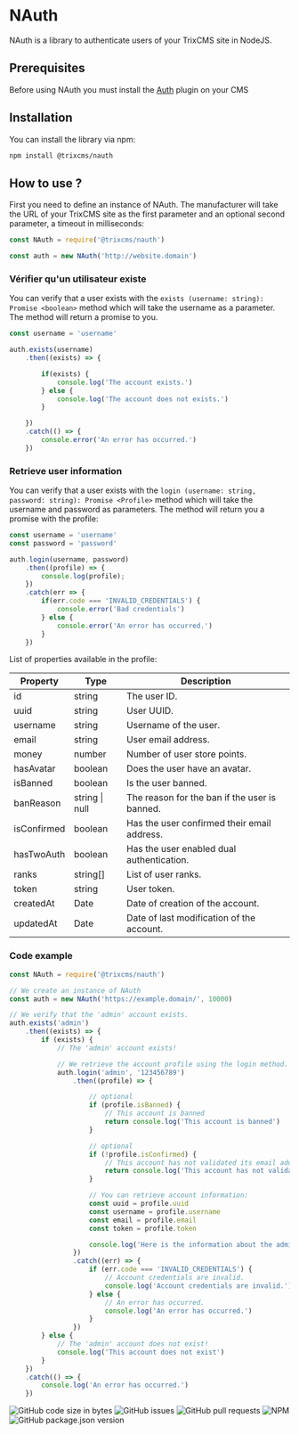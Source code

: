 # NAuth

NAuth is a library to authenticate users of your TrixCMS site in NodeJS.

## Prerequisites

Before using NAuth you must install the [Auth](https://trixcms.eu/marketplace/resource/plugin/6) plugin on your CMS

## Installation

You can install the library via npm:
```bash
npm install @trixcms/nauth
```

## How to use ?

First you need to define an instance of NAuth. The manufacturer will take the URL of your TrixCMS site as the first parameter and an optional second parameter, a timeout in milliseconds:
```javascript
const NAuth = require('@trixcms/nauth')

const auth = new NAuth('http://website.domain')
```

### Vérifier qu'un utilisateur existe

You can verify that a user exists with the `exists (username: string): Promise <boolean>` method which will take the username as a parameter. The method will return a promise to you.
```javascript
const username = 'username'

auth.exists(username)
    .then((exists) => {

        if(exists) {
            console.log('The account exists.')
        } else {
            console.log('The account does not exists.')
        }

    })
    .catch(() => {
        console.error('An error has occurred.')
    })
```

### Retrieve user information

You can verify that a user exists with the `login (username: string, password: string): Promise <Profile>` method which will take the username and password as parameters. The method will return you a promise with the profile:

```javascript
const username = 'username'
const password = 'password'

auth.login(username, password)
    .then((profile) => {
        console.log(profile);
    })
    .catch(err => {
        if(err.code === 'INVALID_CREDENTIALS') {
            console.error('Bad credentials')
        } else {
            console.error('An error has occurred.')
        }
    })
```

List of properties available in the profile:

| Property    | Type           | Description                                   |
| ----------- | -------------- | --------------------------------------------- |
| id          | string         | The user ID.                                  |
| uuid        | string         | User UUID.                                    |
| username    | string         | Username of the user.                         |
| email       | string         | User email address.                           |
| money       | number         | Number of user store points.                  |
| hasAvatar   | boolean        | Does the user have an avatar.                 |
| isBanned    | boolean        | Is the user banned.                           |
| banReason   | string \| null | The reason for the ban if the user is banned. |
| isConfirmed | boolean        | Has the user confirmed their email address.   |
| hasTwoAuth  | boolean        | Has the user enabled dual authentication.     |
| ranks       | string\[\]     | List of user ranks.                           |
| token       | string         | User token.                                   |
| createdAt   | Date           | Date of creation of the account.              |
| updatedAt   | Date           | Date of last modification of the account.     |

### Code example

```javascript
const NAuth = require('@trixcms/nauth')

// We create an instance of NAuth
const auth = new NAuth('https://example.domain/', 10000)

// We verify that the 'admin' account exists.
auth.exists('admin')
    .then((exists) => {
        if (exists) {
            // The 'admin' account exists!

            // We retrieve the account profile using the login method.
            auth.login('admin', '123456789')
                .then((profile) => {

                    // optional
                    if (profile.isBanned) {
                        // This account is banned
                        return console.log('This account is banned')
                    }

                    // optional
                    if (!profile.isConfirmed) {
                        // This account has not validated its email address.
                        return console.log('This account has not validated its email address.')
                    }

                    // You can retrieve account information:
                    const uuid = profile.uuid
                    const username = profile.username
                    const email = profile.email
                    const token = profile.token

                    console.log('Here is the information about the admin account:', uuid, username, email, token)
                })
                .catch((err) => {
                    if (err.code === 'INVALID_CREDENTIALS') {
                        // Account credentials are invalid.
                        console.log('Account credentials are invalid.')
                    } else {
                        // An error has occurred.
                        console.log('An error has occurred.')
                    }
                })
        } else {
            // The 'admin' account does not exist!
            console.log('This account does not exist')
        }
    })
    .catch(() => {
        console.log('An error has occurred.')
    })
```

![GitHub code size in bytes](https://img.shields.io/github/languages/code-size/TrixCMS-V-2/NAuth?style=for-the-badge)
![GitHub issues](https://img.shields.io/github/issues/TrixCMS-V-2/NAuth?style=for-the-badge)
![GitHub pull requests](https://img.shields.io/github/issues-pr/TrixCMS-V-2/NAuth?style=for-the-badge)
![NPM](https://img.shields.io/npm/l/@trixcms/nauth?style=for-the-badge)
![GitHub package.json version](https://img.shields.io/github/package-json/v/TrixCMS-V-2/NAuth?style=for-the-badge)